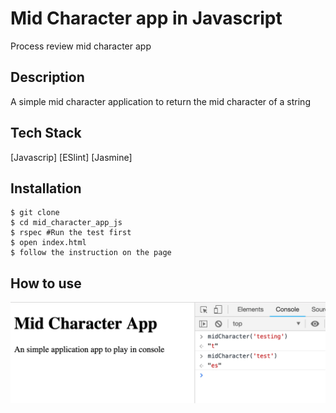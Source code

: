 # Mid Character app in Javascript
Process review mid character app
## Description
A simple mid character application to return the mid character of a string

## Tech Stack
[Javascrip]
[ESlint]
[Jasmine]

## Installation
    $ git clone 
    $ cd mid_character_app_js
    $ rspec #Run the test first
    $ open index.html 
    $ follow the instruction on the page

## How to use
![how](https://github.com/anhuiyang/mid_character_app_Js/blob/master/images/Screenshot%202019-03-12%20at%202.47.23%20pm.png?raw=true)
